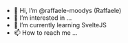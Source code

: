 - 👋 Hi, I’m @raffaele-moodys (Raffaele)
- 👀 I’m interested in ...
- 🌱 I’m currently learning SvelteJS
- 📫 How to reach me ...

<!---
raffaele-moodys/raffaele-moodys is a ✨ special ✨ repository because its `README.md` (this file) appears on your GitHub profile.
You can click the Preview link to take a look at your changes.
--->
